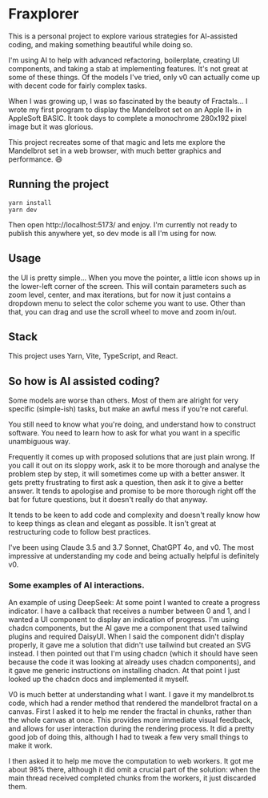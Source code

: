 # Fraxplorer

This is a personal project to explore various strategies for AI-assisted coding, and making something beautiful while
doing so.

I'm using AI to help with advanced refactoring, boilerplate, creating UI components, and taking a stab at implementing
features. It's not great at some of these things. Of the models I've tried, only v0 can actually come up with decent
code for fairly complex tasks.

When I was growing up, I was so fascinated by the beauty of Fractals... I wrote my first program to display the
Mandelbrot set on an Apple II+ in AppleSoft BASIC. It took days to complete a monochrome 280x192 pixel image but it was
glorious.

This project recreates some of that magic and lets me explore the Mandelbrot set in a web browser, with much better
graphics and performance. :smile:

## Running the project

```
yarn install
yarn dev
```

Then open http://localhost:5173/ and enjoy. I'm currently not ready to publish this anywhere yet, so dev mode is all I'm
using for now.

## Usage

the UI is pretty simple... When you move the pointer, a little icon shows up in the lower-left corner of the screen.
This will contain parameters such as zoom level, center, and max iterations, but for now it just contains a dropdown
menu to select the color scheme you want to use. Other than that, you can drag and use the scroll wheel to move and zoom
in/out.

## Stack

This project uses Yarn, Vite, TypeScript, and React.

## So how is AI assisted coding?

Some models are worse than others. Most of them are alright for very specific (simple-ish) tasks, but make an awful mess
if you're not careful.

You still need to know what you're doing, and understand how to construct software. You need to learn how to ask for
what you want in a specific unambiguous way.

Frequently it comes up with proposed solutions that are just plain wrong. If you call it out on its sloppy work, ask it
to be more thorough and analyse the problem step by step, it will sometimes come up with a better answer. It gets pretty
frustrating to first ask a question, then ask it to give a better answer. It tends to apologise and promise to be more
thorough right off the bat for future questions, but it doesn't really do that anyway.

It tends to be keen to add code and complexity and doesn't really know how to keep things as clean and elegant as
possible. It isn't great at restructuring code to follow best practices.

I've been using Claude 3.5 and 3.7 Sonnet, ChatGPT 4o, and v0. The most impressive at understanding my code and being
actually helpful is definitely v0.

### Some examples of AI interactions.

An example of using DeepSeek: At some point I wanted to create a progress indicator. I have a callback that receives a
number between 0 and 1, and I wanted a UI component to display an indication of progress. I'm using chadcn components,
but the AI gave me a component that used tailwind plugins and required DaisyUI. When I said the component didn't display
properly, it gave me a solution that didn't use tailwind but created an SVG instead. I then pointed out that I'm using
chadcn (which it should have seen because the code it was looking at already uses chadcn components), and it gave me
generic instructions on installing chadcn. At that point I just looked up the chadcn docs and implemented it myself.

V0 is much better at understanding what I want. I gave it my mandelbrot.ts code, which had a render method that rendered
the mandelbrot fractal on a canvas. First I asked it to help me render the fractal in chunks, rather than the whole
canvas at once. This provides more immediate visual feedback, and allows for user interaction during the rendering
process. It did a pretty good job of doing this, although I had to tweak a few very small things to make it work.

I then asked it to help me move the computation to web workers. It got me about 98% there, although it did omit a
crucial part of the solution: when the main thread received completed chunks from the workers, it just discarded them.
